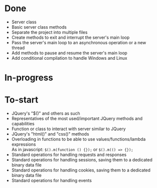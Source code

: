# Done
- Server class
- Basic server class methods
- Separate the project into multiple files
- Create methods to exit and interrupt the server's main loop
- Pass the server's main loop to an asynchronous operation or a new thread
- Add methods to pause and resume the server's main loop
- Add conditional compilation to handle Windows and Linux

# In-progress

# To-start
- JQuery's "$()" and others as such
- Representatives of the most used/important JQuery methods and capabilities
- Function or class to interact with server similar to JQuery
- JQuery's "html()" and "css()" methods
- Overloading in functions to be able to use values/functions/lambda expressions <br /> As in javascript: ```$().m(function () {});``` or ```$().m(() => {});```
- Standard operations for handling requests and responses
- Standard operations for handling sessions, saving them to a dedicated binary data file
- Standard operations for handling cookies, saving them to a dedicated binary data file
- Standard operations for handling events